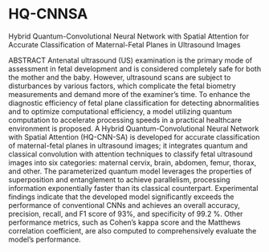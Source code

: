 # HQ-CNNSA
Hybrid Quantum-Convolutional Neural Network with Spatial Attention for Accurate Classification of Maternal-Fetal Planes in Ultrasound Images

ABSTRACT 
Antenatal ultrasound (US) examination is the primary mode of assessment in fetal development and is considered completely safe for both the mother and the baby. However, ultrasound scans are subject to disturbances by various factors, which complicate the fetal biometry measurements and demand more of the examiner’s time. To enhance the diagnostic efficiency of fetal plane classification for detecting abnormalities and to optimize computational efficiency, a model utilizing quantum computation to accelerate processing speeds in a practical healthcare environment is proposed. A Hybrid Quantum-Convolutional Neural Network with Spatial Attention (HQ-CNN-SA) is developed for accurate classification of maternal-fetal planes in ultrasound images; it integrates quantum and classical convolution with attention techniques to classify fetal ultrasound images into six categories: maternal cervix, brain, abdomen, femur, thorax, and other. The parameterized quantum model leverages the properties of superposition and entanglement to achieve parallelism, processing information exponentially faster than its classical counterpart. Experimental findings indicate that the developed model significantly exceeds the performance of conventional CNNs and achieves an overall accuracy, precision, recall, and F1 score of 93%, and specificity of 99.2 %. Other performance metrics, such as Cohen’s kappa score and the Matthews correlation coefficient, are also computed to comprehensively evaluate the model’s performance.
